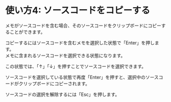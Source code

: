# 使い方4: ソースコードをコピーする

メモがソースコードを含む場合、そのソースコードをクリップボードにコピーすることができます。

コピーするにはソースコードを含むメモを選択した状態で「Enter」を押します。  
メモに含まれるソースコードを選択できる状態になります。

この状態では、「↑」「↓」を押すことでソースコードを選択できます。


ソースコードを選択している状態で再度「Enter」を押すと、選択中のソースコードがクリップボードにコピーされます。

ソースコードの選択を解除するには「Esc」を押します。

